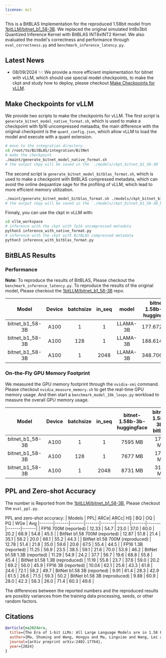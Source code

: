 ```yaml
---
license: mit
---
```



This is a BitBLAS Implementation for the reproduced 1.58bit model from [1bitLLM/bitnet_b1_58-3B](https://huggingface.co/1bitLLM/bitnet_b1_58-3B). We replaced the original simulated Int8x3bit Quantized Inference Kernel with BitBLAS INT8xINT2 Kernel. We also evaluated the model's correctness and performance through `eval_correctness.py` and `benchmark_inference_latency.py`.

## Latest News

- 08/09/2024 ✨: We provide a more efficient implementation for bitnet with vLLM, which should use special model checkpoints, to make the ckpt and study how to deploy, please checkout [Make Checkpoints for vLLM](#make-checkpoints-for-vllm).

## Make Checkpoints for vLLM

We provide two scripts to make the checkpoints for vLLM. The first script is `generate_bitnet_model_native_format.sh`, which is used to make a checkpoint with fp16 uncompressed metaadta, the main difference with the original checkpoint is the `quant_config.json`, which allow vLLM to load the model and execute with a quant extension.

```bash
# move to the integration directory
cd /root/to/BitBLAS/integration/BitNet
# make the checkpoint
./maint/generate_bitnet_model_native_format.sh
# the output ckpy will be saved in the `./models/ckpt_bitnet_b1_58-3B` directory
```

The second script is `generate_bitnet_model_bitblas_format.sh`, which is used to make a checkpoint with BitBLAS compressed metadata, which can avoid the online dequantize sage for the profiling of vLLM, which lead to more efficient memory utilization.

```bash
./maint/generate_bitnet_model_bitblas_format.sh ./models/ckpt_bitnet_b1_58-3B ./models/ckpt_bitnet_b1_58-3B_bitblas
# the output ckpy will be saved in the `./models/ckpt_bitnet_b1_58-3B_bitblas` directory
```

Finnaly, you can use the ckpt in vLLM with:

```bash
cd vllm_workspace
# inference with the ckpt with fp16 uncompressed metadata
python3 inference_with_native_format.py
# inference with the ckpt with BitBLAS compressed metadata
python3 inference_with_bitblas_format.py
```

## BitBLAS Results

### Performance

**Note:** To reproduce the results of BitBLAS, Please checkout the `benchmark_inference_latency.py`. To reproduce the results of the original model, Please checkout the [1bitLLM/bitnet_b1_58-3B](https://huggingface.co/1bitLLM/bitnet_b1_58-3B) repo.

|      Model      | Device | batchsize | in_seq |   model  | bitnet-1.58b-3b-huggingface | bitnet-1.58b-3b-bitblas |
|:---------------:|:------:|:---------:|:------:|:--------:|:---------------------------:|:-----------------------:|
| bitnet_b1_58-3B |  A100  |     1     |    1   | LLAMA-3B |         177.6729107         |       64.17962909       |
| bitnet_b1_58-3B |  A100  |    128    |    1   | LLAMA-3B |         188.6145592         |       63.48158518       |
| bitnet_b1_58-3B |  A100  |     1     |  2048  | LLAMA-3B |         348.7066031         |       202.6877999       |

### On-the-Fly GPU Memory Footprint

We measured the GPU memory footprint through the `nvidia-smi` command. Please checkout `nvidia_measure_memory.sh` to get the real-time GPU memory usage. And then start a `benchmark_model_10k_loops.py` workload to measure the overall GPU memory usage.

|    **Model**    | **Device** | **batchsize** | **in_seq** | **bitnet-1.58b-3b-huggingface** | **bitnet-1.58b-3b-bitblas** |
|:---------------:|:----------:|:-------------:|:----------:|:-------------------------------:|:---------------------------:|
| bitnet_b1_58-3B |    A100    |       1       |      1     |             7595 MB             |           1729 MB           |
| bitnet_b1_58-3B |    A100    |      128      |      1     |             7677 MB             |           1789 MB           |
| bitnet_b1_58-3B |    A100    |       1       |    2048    |             8731 MB             |           3163 MB           |

## PPL and Zero-shot Accuracy

The number is Reported from the [1bitLLM/bitnet_b1_58-3B](https://huggingface.co/1bitLLM/bitnet_b1_58-3B), Please checkout the `eval_ppl.py`.

PPL and zero-shot accuracy:
| Models | PPL| ARCe| ARCc| HS | BQ | OQ | PQ | WGe | Avg
|-------|-------|-------|-------|-------|-------|-------|-------|-------|-------|
| FP16 700M (reported) | 12.33 | 54.7 | 23.0 | 37.0 | 60.0 | 20.2 | 68.9 | 54.8 | 45.5 |
| BitNet b1.58 700M (reported) | 12.87 | 51.8 | 21.4 | 35.1 | 58.2 | 20.0 | 68.1 | 55.2 | 44.3 |
| BitNet b1.58 700M (reproduced) | 12.78 | 51.4 | 21.8 | 35.0 | 59.6 | 20.6 | 67.5 | 55.4 | 44.5 |
| FP16 1.3B (reported)    | 11.25  | 56.9 | 23.5 | 38.5 | 59.1 | 21.6 | 70.0 | 53.9 | 46.2
| BitNet b1.58 1.3B (reported)    | 11.29  | 54.9 | 24.2 | 37.7 | 56.7 | 19.6 | 68.8 | 55.8 | 45.4 |
| BitNet b1.58 1.3B (reproduced)    | 11.19 | 55.8 | 23.7 | 37.6 | 59.0 | 20.2 | 69.2 | 56.0 | 45.9
| FP16 3B (reported)    | 10.04   | 62.1 | 25.6 | 43.3 | 61.8 | 24.6 | 72.1 | 58.2 | 49.7
| BitNet b1.58 3B (reported)    | 9.91   | 61.4 | 28.3 | 42.9 | 61.5 | 26.6 | 71.5 | 59.3 | 50.2
| BitNet b1.58 3B (reproduced)    | 9.88 | 60.9 | 28.0 | 42.3 | 58.3 | 26.0 | 71.4 | 60.3 | 49.6 |

The differences between the reported numbers and the reproduced results are possibly variances from the training data processing, seeds, or other random factors.

## Citations

```bibtex
@article{ma2024era,
  title={The Era of 1-bit LLMs: All Large Language Models are in 1.58 Bits},
  author={Ma, Shuming and Wang, Hongyu and Ma, Lingxiao and Wang, Lei and Wang, Wenhui and Huang, Shaohan and Dong, Li and Wang, Ruiping and Xue, Jilong and Wei, Furu},
  journal={arXiv preprint arXiv:2402.17764},
  year={2024}
}
```